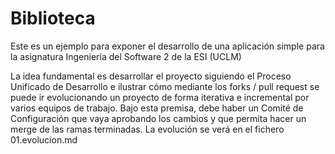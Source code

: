 # Biblioteca
Este es un ejemplo para exponer el desarrollo de una aplicación simple para la asignatura Ingeniería del Software 2 de la ESI (UCLM)

La idea fundamental es desarrollar el proyecto siguiendo el Proceso Unificado de Desarrollo e ilustrar cómo mediante los forks / pull request se puede ir evolucionando un proyecto de forma iterativa e incremental por varios equipos de trabajo. 
Bajo esta premisa, debe haber un Comité de Configuración que vaya aprobando los cambios y que permita hacer un merge de las ramas terminadas. 
La evolución se verá en el fichero 01.evolucion.md
